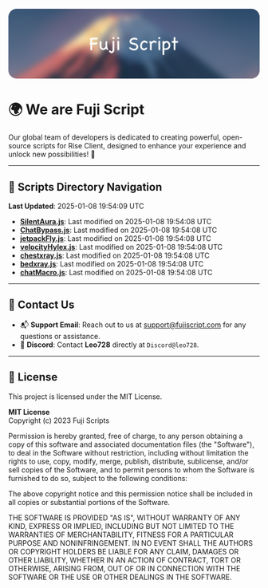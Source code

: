 ![Banner](.github/b.webp)

# 🌍 **We are Fuji Script**

Our global team of developers is dedicated to creating powerful, open-source scripts for Rise Client, designed to enhance your experience and unlock new possibilities! 🌟

---
<!-- SCRIPTS_NAVIGATION_START -->
## 📂 **Scripts Directory Navigation**

**Last Updated**: 2025-01-08 19:54:09 UTC

- **[SilentAura.js](scripts/SilentAura.js)**: Last modified on 2025-01-08 19:54:08 UTC
- **[ChatBypass.js](scripts/ChatBypass.js)**: Last modified on 2025-01-08 19:54:08 UTC
- **[jetpackFly.js](scripts/jetpackFly.js)**: Last modified on 2025-01-08 19:54:08 UTC
- **[velocityHylex.js](scripts/velocityHylex.js)**: Last modified on 2025-01-08 19:54:08 UTC
- **[chestxray.js](scripts/chestxray.js)**: Last modified on 2025-01-08 19:54:08 UTC
- **[bedxray.js](scripts/bedxray.js)**: Last modified on 2025-01-08 19:54:08 UTC
- **[chatMacro.js](scripts/chatMacro.js)**: Last modified on 2025-01-08 19:54:08 UTC

<!-- SCRIPTS_NAVIGATION_END -->

---

## 💬 **Contact Us**  
- 📬 **Support Email**: Reach out to us at [support@fujiscript.com](mailto:support@fujiscript.com) for any questions or assistance.  
- 💬 **Discord**: Contact **Leo728** directly at `Discord@leo728`.

---

## 📜 **License**

This project is licensed under the MIT License.  

**MIT License**  
Copyright (c) 2023 Fuji Scripts  

Permission is hereby granted, free of charge, to any person obtaining a copy of this software and associated documentation files (the "Software"), to deal in the Software without restriction, including without limitation the rights to use, copy, modify, merge, publish, distribute, sublicense, and/or sell copies of the Software, and to permit persons to whom the Software is furnished to do so, subject to the following conditions:  

The above copyright notice and this permission notice shall be included in all copies or substantial portions of the Software.  

THE SOFTWARE IS PROVIDED "AS IS", WITHOUT WARRANTY OF ANY KIND, EXPRESS OR IMPLIED, INCLUDING BUT NOT LIMITED TO THE WARRANTIES OF MERCHANTABILITY, FITNESS FOR A PARTICULAR PURPOSE AND NONINFRINGEMENT. IN NO EVENT SHALL THE AUTHORS OR COPYRIGHT HOLDERS BE LIABLE FOR ANY CLAIM, DAMAGES OR OTHER LIABILITY, WHETHER IN AN ACTION OF CONTRACT, TORT OR OTHERWISE, ARISING FROM, OUT OF OR IN CONNECTION WITH THE SOFTWARE OR THE USE OR OTHER DEALINGS IN THE SOFTWARE.  
